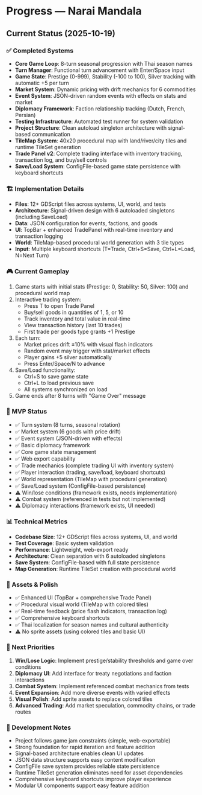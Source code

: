 # Progress — Narai Mandala

## Current Status (2025-10-19)

### ✅ Completed Systems
- **Core Game Loop**: 8-turn seasonal progression with Thai season names
- **Turn Manager**: Functional turn advancement with Enter/Space input
- **Game State**: Prestige (0-999), Stability (-100 to 100), Silver tracking with automatic +5 per turn
- **Market System**: Dynamic pricing with drift mechanics for 6 commodities
- **Event System**: JSON-driven random events with effects on stats and market
- **Diplomacy Framework**: Faction relationship tracking (Dutch, French, Persian)
- **Testing Infrastructure**: Automated test runner for system validation
- **Project Structure**: Clean autoload singleton architecture with signal-based communication
- **TileMap System**: 40x20 procedural map with land/river/city tiles and runtime TileSet generation
- **Trade Panel v2**: Complete trading interface with inventory tracking, transaction log, and buy/sell controls
- **Save/Load System**: ConfigFile-based game state persistence with keyboard shortcuts

### 🏗️ Implementation Details
- **Files**: 12+ GDScript files across systems, UI, world, and tests
- **Architecture**: Signal-driven design with 6 autoloaded singletons (including SaveLoad)
- **Data**: JSON configuration for events, factions, and goods
- **UI**: TopBar + enhanced TradePanel with real-time inventory and transaction logging
- **World**: TileMap-based procedural world generation with 3 tile types
- **Input**: Multiple keyboard shortcuts (T=Trade, Ctrl+S=Save, Ctrl+L=Load, N=Next Turn)

### 🎮 Current Gameplay
1. Game starts with initial stats (Prestige: 0, Stability: 50, Silver: 100) and procedural world map
2. Interactive trading system:
   - Press T to open Trade Panel
   - Buy/sell goods in quantities of 1, 5, or 10
   - Track inventory and total value in real-time
   - View transaction history (last 10 trades)
   - First trade per goods type grants +1 Prestige
3. Each turn:
   - Market prices drift ±10% with visual flash indicators
   - Random event may trigger with stat/market effects
   - Player gains +5 silver automatically
   - Press Enter/Space/N to advance
4. Save/Load functionality:
   - Ctrl+S to save game state
   - Ctrl+L to load previous save
   - All systems synchronized on load
5. Game ends after 8 turns with "Game Over" message

### 🎯 MVP Status
- ✅ Turn system (8 turns, seasonal rotation)
- ✅ Market system (6 goods with price drift)
- ✅ Event system (JSON-driven with effects)
- ✅ Basic diplomacy framework
- ✅ Core game state management
- ✅ Web export capability
- ✅ Trade mechanics (complete trading UI with inventory system)
- ✅ Player interaction (trading, save/load, keyboard shortcuts)
- ✅ World representation (TileMap with procedural generation)
- ✅ Save/Load system (ConfigFile-based persistence)
- ⚠️ Win/lose conditions (framework exists, needs implementation)
- ⚠️ Combat system (referenced in tests but not implemented)
- ⚠️ Diplomacy interactions (framework exists, UI needed)

### 📊 Technical Metrics
- **Codebase Size**: 12+ GDScript files across systems, UI, and world
- **Test Coverage**: Basic system validation
- **Performance**: Lightweight, web-export ready
- **Architecture**: Clean separation with 6 autoloaded singletons
- **Save System**: ConfigFile-based with full state persistence
- **Map Generation**: Runtime TileSet creation with procedural world

### 🎨 Assets & Polish
- ✅ Enhanced UI (TopBar + comprehensive Trade Panel)
- ✅ Procedural visual world (TileMap with colored tiles)
- ✅ Real-time feedback (price flash indicators, transaction log)
- ✅ Comprehensive keyboard shortcuts
- ✅ Thai localization for season names and cultural authenticity
- ⚠️ No sprite assets (using colored tiles and basic UI)

### 🚀 Next Priorities
1. **Win/Lose Logic**: Implement prestige/stability thresholds and game over conditions
2. **Diplomacy UI**: Add interface for treaty negotiations and faction interactions
3. **Combat System**: Implement referenced combat mechanics from tests
4. **Event Expansion**: Add more diverse events with varied effects
5. **Visual Polish**: Add sprite assets to replace colored tiles
6. **Advanced Trading**: Add market speculation, commodity chains, or trade routes

### 📝 Development Notes
- Project follows game jam constraints (simple, web-exportable)
- Strong foundation for rapid iteration and feature addition
- Signal-based architecture enables clean UI updates
- JSON data structure supports easy content modification
- ConfigFile save system provides reliable state persistence
- Runtime TileSet generation eliminates need for asset dependencies
- Comprehensive keyboard shortcuts improve player experience
- Modular UI components support easy feature addition

